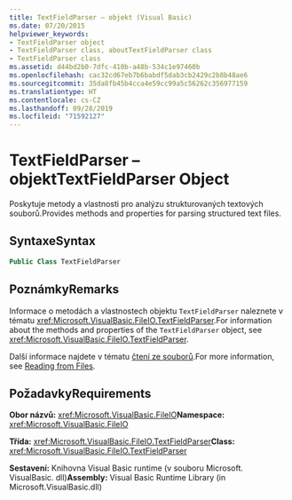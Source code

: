 ```yaml
---
title: TextFieldParser – objekt (Visual Basic)
ms.date: 07/20/2015
helpviewer_keywords:
- TextFieldParser object
- TextFieldParser class, aboutTextFieldParser class
- TextFieldParser class
ms.assetid: d44bd2b0-7dfc-410b-a48b-534c1e97460b
ms.openlocfilehash: cac32cd67eb7b6babdf5dab3cb2429c2b8b48ae6
ms.sourcegitcommit: 35da8fb45b4cca4e59cc99a5c56262c356977159
ms.translationtype: HT
ms.contentlocale: cs-CZ
ms.lasthandoff: 09/28/2019
ms.locfileid: "71592127"
---
```

# <a name="textfieldparser-object"></a><span data-ttu-id="06549-102">TextFieldParser – objekt</span><span class="sxs-lookup"><span data-stu-id="06549-102">TextFieldParser Object</span></span>
<span data-ttu-id="06549-103">Poskytuje metody a vlastnosti pro analýzu strukturovaných textových souborů.</span><span class="sxs-lookup"><span data-stu-id="06549-103">Provides methods and properties for parsing structured text files.</span></span>  
  
## <a name="syntax"></a><span data-ttu-id="06549-104">Syntaxe</span><span class="sxs-lookup"><span data-stu-id="06549-104">Syntax</span></span>  
  
```vb  
Public Class TextFieldParser  
```  
  
## <a name="remarks"></a><span data-ttu-id="06549-105">Poznámky</span><span class="sxs-lookup"><span data-stu-id="06549-105">Remarks</span></span>  
 <span data-ttu-id="06549-106">Informace o metodách a vlastnostech objektu `TextFieldParser` naleznete v tématu <xref:Microsoft.VisualBasic.FileIO.TextFieldParser>.</span><span class="sxs-lookup"><span data-stu-id="06549-106">For information about the methods and properties of the `TextFieldParser` object, see <xref:Microsoft.VisualBasic.FileIO.TextFieldParser>.</span></span>  
  
 <span data-ttu-id="06549-107">Další informace najdete v tématu [čtení ze souborů](../../../visual-basic/developing-apps/programming/drives-directories-files/reading-from-files.md).</span><span class="sxs-lookup"><span data-stu-id="06549-107">For more information, see [Reading from Files](../../../visual-basic/developing-apps/programming/drives-directories-files/reading-from-files.md).</span></span>  
  
## <a name="requirements"></a><span data-ttu-id="06549-108">Požadavky</span><span class="sxs-lookup"><span data-stu-id="06549-108">Requirements</span></span>  
 <span data-ttu-id="06549-109">**Obor názvů:** <xref:Microsoft.VisualBasic.FileIO></span><span class="sxs-lookup"><span data-stu-id="06549-109">**Namespace:** <xref:Microsoft.VisualBasic.FileIO></span></span>  
  
 <span data-ttu-id="06549-110">**Třída:** <xref:Microsoft.VisualBasic.FileIO.TextFieldParser></span><span class="sxs-lookup"><span data-stu-id="06549-110">**Class:** <xref:Microsoft.VisualBasic.FileIO.TextFieldParser></span></span>  
  
 <span data-ttu-id="06549-111">**Sestavení:** Knihovna Visual Basic runtime (v souboru Microsoft. VisualBasic. dll)</span><span class="sxs-lookup"><span data-stu-id="06549-111">**Assembly:** Visual Basic Runtime Library (in Microsoft.VisualBasic.dll)</span></span>
